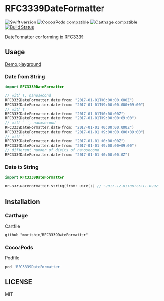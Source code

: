 # RFC3339DateFormatter

![Swift version](https://img.shields.io/badge/swift-4.0-orange.svg)
![CocoaPods compatible](https://cocoapod-badges.herokuapp.com/v/RFC3339DateFormatter/badge.png)
[![Carthage compatible](https://img.shields.io/badge/Carthage-compatible-4BC51D.svg?style=flat)](https://github.com/Carthage/Carthage)
[![Build Status](https://travis-ci.com/morishin/RFC3339DateFormatter.svg?branch=master)](https://travis-ci.com/morishin/RFC3339DateFormatter)


DateFormatter conforming to [RFC3339](https://tools.ietf.org/html/rfc3339#page-8)

## Usage
[Demo.playground](https://github.com/morishin/RFC3339DateFormatter/blob/master/Demo.playground/Contents.swift)

### Date from String
```swift
import RFC3339DateFormatter

// with T, nanosecond
RFC3339DateFormatter.date(from: "2017-01-01T00:00:00.000Z")
RFC3339DateFormatter.date(from: "2017-01-01T09:00:00.000+09:00")
// with T
RFC3339DateFormatter.date(from: "2017-01-01T00:00:00Z")
RFC3339DateFormatter.date(from: "2017-01-01T09:00:00+09:00")
// with ` `, nanosecond
RFC3339DateFormatter.date(from: "2017-01-01 00:00:00.000Z")
RFC3339DateFormatter.date(from: "2017-01-01 09:00:00.000+09:00")
// with ` `
RFC3339DateFormatter.date(from: "2017-01-01 00:00:00Z")
RFC3339DateFormatter.date(from: "2017-01-01 09:00:00+09:00")
// different number of digits of nanosecond
RFC3339DateFormatter.date(from: "2017-01-01 00:00:00.0Z")
```

### Date to String
```swift
import RFC3339DateFormatter

RFC3339DateFormatter.string(from: Date()) // "2017-12-01T06:25:11.029Z"
```

## Installation
### Carthage
Cartfile

```
github "morishin/RFC3339DateFormatter"
```

### CocoaPods
Podfile

```ruby
pod 'RFC3339DateFormatter'
```

## LICENSE
MIT
